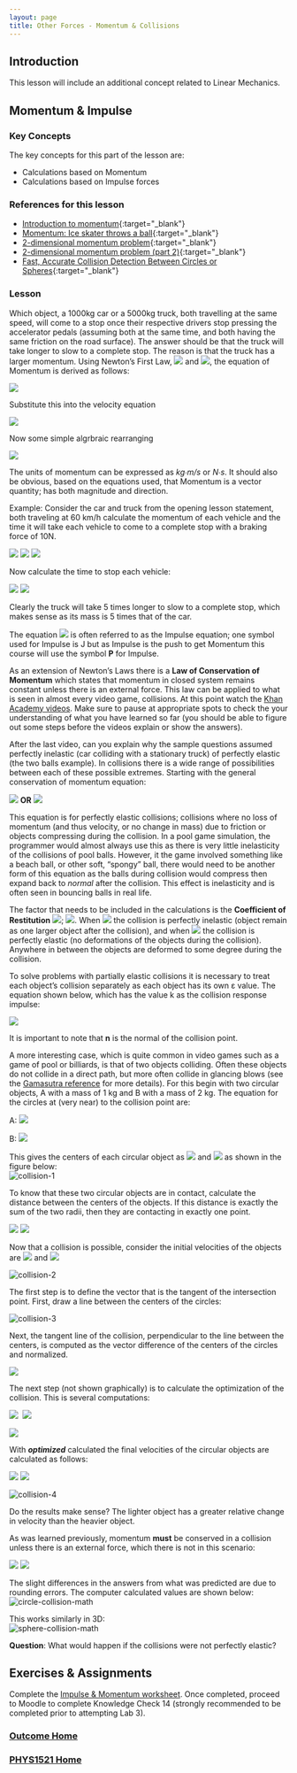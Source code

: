 ```yaml
---
layout: page
title: Other Forces - Momentum & Collisions
---
```

## Introduction
This lesson will include an additional concept related to Linear Mechanics.

## Momentum & Impulse
### Key Concepts
The key concepts for this part of the lesson are:
* Calculations based on Momentum
* Calculations based on Impulse forces

### <a ID="references">References for this lesson</a>
* [Introduction to momentum](https://www.khanacademy.org/science/physics/linear-momentum/momentum-tutorial/v/introduction-to-momentum){:target="_blank"}
* [Momentum: Ice skater throws a ball](https://www.khanacademy.org/science/physics/linear-momentum/momentum-tutorial/v/momentum-ice-skater-throws-a-ball){:target="_blank"}
* [2-dimensional momentum problem](https://www.khanacademy.org/science/physics/linear-momentum/momentum-tutorial/v/2-dimensional-momentum-problem){:target="_blank"}
* [2-dimensional momentum problem (part 2)](https://www.khanacademy.org/science/physics/linear-momentum/momentum-tutorial/v/2-dimensional-momentum-problem-part-2){:target="_blank"}
* [Fast, Accurate Collision Detection Between Circles or Spheres](https://www.gamasutra.com/view/feature/131424/pool_hall_lessons_fast_accurate_.php?page=3){:target="_blank"}

### Lesson
Which object, a 1000kg car or a 5000kg truck, both travelling at the same speed, will come to a stop once their respective drivers stop pressing the accelerator pedals (assuming both at the same time, and both having the same friction on the road surface). The answer should be that the truck will take longer to slow to a complete stop. The reason is that the truck has a larger momentum. Using Newton’s First Law, <img src="https://latex.codecogs.com/svg.latex?\large&space;F=mA"/> and <img src="https://latex.codecogs.com/svg.latex?\large&space;V=A\Delta{t}"/>, the equation of Momentum is derived as follows:

<img src="https://latex.codecogs.com/svg.latex?\large&space;A=\frac{F}{m}"/>

Substitute this into the velocity equation

<img src="https://latex.codecogs.com/svg.latex?\large&space;V=\frac{F}{m}\Delta{t}"/>

Now some simple algrbraic rearranging

<img src="https://latex.codecogs.com/svg.latex?\large&space;mV=F\Delta{t}=P"/>

The units of momentum can be expressed as _kg∙m/s_ or _N∙s_. It should also be obvious, based on the equations used, that Momentum is a vector quantity; has both magnitude and direction.

Example: Consider the car and truck from the opening lesson statement, both traveling at 60 km/h calculate the momentum of each vehicle and the time it will take each vehicle to come to a complete stop with a braking force of 10N.

<img src="https://latex.codecogs.com/svg.latex?\large&space;\frac{60km}{hr}=\frac{60\times{1000}}{1}\times{\frac{1}{60\times{60}}}=\frac{50}{3}m/s"/>

<img src="https://latex.codecogs.com/svg.latex?\large&space;P_{car}=1000\times{\frac{50}{3}}\approx{16666.6667Ns}"/>

<img src="https://latex.codecogs.com/svg.latex?\large&space;P_{truck}=5000\times{\frac{50}{3}}\approx{83333.333Ns}"/>

Now calculate the time to stop each vehicle:

<img src="https://latex.codecogs.com/svg.latex?\large&space;\Delta{t_{car}}=\frac{P_{car}}{F_{brake}}=\frac{\frac{50000}{3}}{10}\approx{1666.6667s}"/>

<img src="https://latex.codecogs.com/svg.latex?\large&space;\Delta{t_{truck}}=\frac{P_{truck}}{F_{brake}}=\frac{\frac{250000}{3}}{10}\approx{8333.3333s}"/>

Clearly the truck will take 5 times longer to slow to a complete stop, which makes sense as its mass is 5 times that of the car.

The equation <img src="https://latex.codecogs.com/svg.latex?\large&space;F\Delta{t}=P"/> is often referred to as the Impulse equation; one symbol used for Impulse is J but as Impulse is the push to get Momentum this course will use the symbol **P** for Impulse.

As an extension of Newton’s Laws there is a **Law of Conservation of Momentum** which states that momentum in closed system remains constant unless there is an external force. This law can be applied to what is seen in almost every video game, collisions. At this point watch the [Khan Academy videos](#references). Make sure to pause at appropriate spots to check the your understanding of what you have learned so far (you should be able to figure out some steps before the videos explain or show the answers).

After the last video, can you explain why the sample questions assumed perfectly inelastic (car colliding with a stationary truck) of perfectly elastic (the two balls example). In collisions there is a wide range of possibilities between each of these possible extremes. Starting with the general conservation of momentum equation:

<img src="https://latex.codecogs.com/svg.latex?\large&space;P_i=P_f"/> **OR** <img src="https://latex.codecogs.com/svg.latex?\large&space;m_1V_{1i}+m_2V_{2i}=m_1V_{1f}+m_2V_{2f}"/>

This equation is for perfectly elastic collisions; collisions where no loss of momentum (and thus velocity, or no change in mass) due to friction or objects compressing during the collision. In a pool game simulation, the programmer would almost always use this as there is very little inelasticity of the collisions of pool balls. However, it the game involved something like a beach ball, or other soft, “spongy” ball, there would need to be another form of this equation as the balls during collision would compress then expand back to _normal_ after the collision. This effect is inelasticity and is often seen in bouncing balls in real life.

The factor that needs to be included in the calculations is the **Coefficient of Restitution** <img src="https://latex.codecogs.com/svg.latex?\large&space;\varepsilon"/>; <img src="https://latex.codecogs.com/svg.latex?\large&space;0\leq{\varepsilon}\leq{1}"/>. When <img src="https://latex.codecogs.com/svg.latex?\large&space;\varepsilon=0"/> the collision is perfectly inelastic (object remain as one larger object after the collision), and when <img src="https://latex.codecogs.com/svg.latex?\large&space;\varepsilon=0"/> the collision is perfectly elastic (no deformations of the objects during the collision). Anywhere in between the objects are deformed to some degree during the collision.

To solve problems with partially elastic collisions it is necessary to treat each object’s collision separately as each object has its own ε value. The equation shown below, which has the value k as the collision response impulse:

<img src="https://latex.codecogs.com/svg.latex?\large&space;k=\frac{(\varepsilon+1)(V_1-V_2)}{\left(\frac{1}{m_1}+\frac{1}{m_2}\right)(n\cdot{n})}"/>

It is important to note that **n** is the normal of the collision point.

A more interesting case, which is quite common in video games such as a game of pool or billiards, is that of two objects colliding. Often these objects do not collide in a direct path, but more often collide in glancing blows (see the [Gamasutra reference](#references) for more details). For this begin with two circular objects, A with a mass of 1 kg and B with a mass of 2 kg. The equation for the circles at (very near) to the collision point are:

A: <img src="https://latex.codecogs.com/svg.latex?\large&space;(x+0.6)^2+(y-0.6)^2=1"/>

B: <img src="https://latex.codecogs.com/svg.latex?\large&space;(x-0.6)^2+(y+1)^2=1"/>

This gives the centers of each circular object as <img src="https://latex.codecogs.com/svg.latex?\large&space;A_c=(-0.6,0.6)"/> and <img src="https://latex.codecogs.com/svg.latex?\large&space;B_c=(0.6,-1)"/> as shown in the figure below:<br>
![collision-1](files/collision-1.jpg)

To know that these two circular objects are in contact, calculate the distance between the centers of the objects. If this distance is exactly the sum of the two radii, then they are contacting in exactly one point.

<img src="https://latex.codecogs.com/svg.latex?\large&space;(sumOfRadii)^2=(1+1)^2=4"/>

<img src="https://latex.codecogs.com/svg.latex?\large&space;(distanceBetweenCenters)^2=(x_B-x_A)^2+(y_B-y_A)^2=(0.6+0.6)^2+(-1-0.6)^2=4"/>

Now that a collision is possible, consider the initial velocities of the objects are <img src="https://latex.codecogs.com/svg.latex?\large&space;V_{Ai}=\left[\begin{array}{c}3\\1\end{array}\right]m/s"/> and <img src="https://latex.codecogs.com/svg.latex?\large&space;V_{Bi}=\left[\begin{array}{c}2\\3\end{array}\right]m/s"/>

![collision-2](files/collision-2.jpg)

The first step is to define the vector that is the tangent of the intersection point. First, draw a line between the centers of the circles:

![collision-3](files/collision-3.jpg)

Next, the tangent line of the collision, perpendicular to the line between the centers, is computed as the vector difference of the centers of the circles and normalized.

<img src="https://latex.codecogs.com/svg.latex?\large&space;n=A_{center}-B_{center}=\left[\begin{array}{c}-0.6\\0.6\end{array}\right]-\left[\begin{array}{c}0.6\\-1\end{array}\right]=\left[\begin{array}{c}-1.2\\1.6\end{array}\right]"/>

The next step (not shown graphically) is to calculate the optimization of the collision. This is several computations:

<img src="https://latex.codecogs.com/svg.latex?\large&space;a1=V_{Ai}\cdot{\Hat{n}}=-1"/>&nbsp;&nbsp;<img src="https://latex.codecogs.com/svg.latex?\large&space;a2=V_{Bi}\cdot{\Hat{n}}=1.2"/>

<img src="https://latex.codecogs.com/svg.latex?\large&space;optimized=\frac{2(a1-a2)}{m_A+m_B}\approx{-1.4667}"/>

With ***optimized*** calculated the final velocities of the circular objects are calculated as follows:

<img src="https://latex.codecogs.com/svg.latex?\large&space;V_{Af}=V_{Ai}-(optimized\times{m_B})\times{\Hat{n}}\approx{\left[\begin{array}{c}1.24\\3.3467\end{array}\right]m/s}"/>

<img src="https://latex.codecogs.com/svg.latex?\large&space;V_{Bf}=V_{Bi}+(optimized\times{m_A})\times{\Hat{n}}\approx{\left[\begin{array}{c}2.88\\1.8267\end{array}\right]m/s}"/>

![collision-4](files/collision-4.jpg)

Do the results make sense? The lighter object has a greater relative change in velocity than the heavier object.

As was learned previously, momentum **must** be conserved in a collision unless there is an external force, which there is not in this scenario:

<img src="https://latex.codecogs.com/svg.latex?\large&space;P_i=m_A\times{V_{Ai}}+m_B\times{V_{Bi}}=1\times{\left[\begin{array}{c}3\\1\end{array}\right]}+2\times{\left[\begin{array}{c}2\\3\end{array}\right]}=\left[\begin{array}{c}7\\7\end{array}\right]kgm/s"/>

<img src="https://latex.codecogs.com/svg.latex?\large&space;P_f=m_A\times{V_{Af}}+m_B\times{V_{Bf}}=1\times{\left[\begin{array}{c}1.24\\3.3467\end{array}\right]}+2\times{\left[\begin{array}{c}2.88\\1.8267\end{array}\right]}=\left[\begin{array}{c}7\\7.0001\end{array}\right]kgm/s"/>

The slight differences in the answers from what was predicted are due to rounding errors. The computer calculated values are shown below:<br>
![circle-collision-math](files/circle-collision-math.jpg)

This works similarly in 3D:<br>
![sphere-collision-math](files/sphere-collision-math.jpg)

**Question**: What would happen if the collisions were not perfectly elastic?

## Exercises & Assignments
Complete the [Impulse & Momentum worksheet](collision-worksheet.md). Once completed, proceed to Moodle to complete Knowledge Check 14 (strongly recommended to be completed prior to attempting Lab 3).

### [Outcome Home](outcome3.md)
### [PHYS1521 Home](../)
